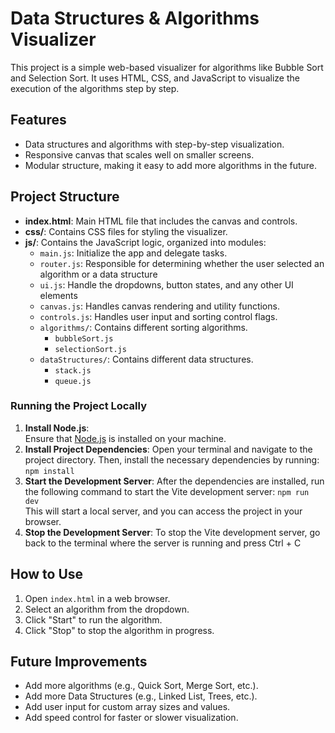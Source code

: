 # Data Structures & Algorithms Visualizer

This project is a simple web-based visualizer for algorithms like Bubble Sort and Selection Sort. It uses HTML, CSS, and JavaScript to visualize the execution of the algorithms step by step.

## Features
- Data structures and algorithms with step-by-step visualization.
- Responsive canvas that scales well on smaller screens.
- Modular structure, making it easy to add more algorithms in the future.

## Project Structure
- **index.html**: Main HTML file that includes the canvas and controls.
- **css/**: Contains CSS files for styling the visualizer.
- **js/**: Contains the JavaScript logic, organized into modules:
  - `main.js`: Initialize the app and delegate tasks.
  - `router.js`: Responsible for determining whether the user selected an algorithm or a data structure
  - `ui.js`: Handle the dropdowns, button states, and any other UI elements
  - `canvas.js`: Handles canvas rendering and utility functions.
  - `controls.js`: Handles user input and sorting control flags.
  - `algorithms/`: Contains different sorting algorithms.
    - `bubbleSort.js`
    - `selectionSort.js`
  - `dataStructures/`: Contains different data structures.
    - `stack.js`
    - `queue.js`

### Running the Project Locally
1. **Install Node.js**:  
  Ensure that [Node.js](https://nodejs.org/) is installed on your machine.
2. **Install Project Dependencies**: 
  Open your terminal and navigate to the project directory. Then, install the necessary dependencies by running:
  `npm install`
3. **Start the Development Server**: 
  After the dependencies are installed, run the following command to start the Vite development server:
  `npm run dev`\
  This will start a local server, and you can access the project in your browser.
4. **Stop the Development Server**: 
  To stop the Vite development server, go back to the terminal where the server is running and press Ctrl + C

## How to Use
1. Open `index.html` in a web browser.
2. Select an algorithm from the dropdown.
3. Click "Start" to run the algorithm.
4. Click "Stop" to stop the algorithm in progress.

## Future Improvements
- Add more algorithms (e.g., Quick Sort, Merge Sort, etc.).
- Add more Data Structures (e.g., Linked List, Trees, etc.).
- Add user input for custom array sizes and values.
- Add speed control for faster or slower visualization.
